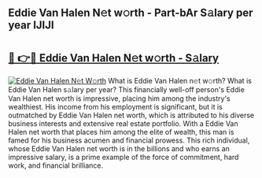 ## Eddie Van Halen N𝚎t w𝚘rth - Part-bAr S𝚊lary per year IJIJI

# <h2><a href="http://gc1fsgw.nevu.top/?p=Eddie+Van+Halen">🔗 👉🔴 Eddie Van Halen N𝚎t w𝚘rth - S𝚊lary</a></h2>

[![Eddie Van Halen N𝚎t W𝚘rth](https://i.imgur.com/Oavwk0R.jpeg)](http://gc1fsgw.nevu.top/?p=Eddie+Van+Halen)
What is Eddie Van Halen n𝚎t w𝚘rth? What is Eddie Van Halen s𝚊lary per year?
This financially well-off person's Eddie Van Halen net worth is impressive, placing him among the industry's wealthiest. His income from his employment is significant, but it is outmatched by Eddie Van Halen net worth, which is attributed to his diverse business interests and extensive real estate portfolio. With a Eddie Van Halen net worth that places him among the elite of wealth, this man is famed for his business acumen and financial prowess. This rich individual, whose Eddie Van Halen net worth is in the billions and who earns an impressive salary, is a prime example of the force of commitment, hard work, and financial brilliance.
